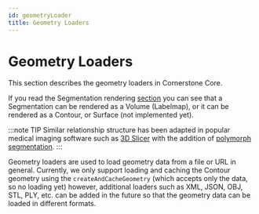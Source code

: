 ```yaml
---
id: geometryLoader
title: Geometry Loaders
---
```


# Geometry Loaders

This section describes the geometry loaders in Cornerstone Core.

If you read the Segmentation rendering [section](../cornerstone-tools/segmentation/index.md)
you can see that a Segmentation can be rendered as a Volume (Labelmap), or it can be
rendered as a Contour, or Surface (not implemented yet).

:::note TIP
Similar relationship structure has been adapted in popular medical imaging software
such as [3D Slicer](https://www.slicer.org/) with the addition of [polymorph segmentation](https://github.com/PerkLab/PolySeg).
:::

Geometry loaders are used to load geometry data from a file or URL in general. Currently,
we only support loading and caching the Contour geometry using the `createAndCacheGeometry` (which accepts only the data, so no loading yet) however, additional loaders such as XML, JSON, OBJ, STL, PLY, etc. can be added in the future so that the geometry data can be loaded in different formats.
